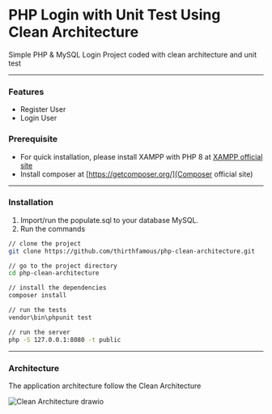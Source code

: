 # PHP Login with Unit Test Using Clean Architecture
Simple PHP & MySQL Login Project coded with clean architecture and unit test

---

### Features
* Register User
* Login User

### Prerequisite
* For quick installation, please install XAMPP with PHP 8 at [XAMPP official site](https://www.apachefriends.org/download.html)
* Install composer at [https://getcomposer.org/](Composer official site)

---

### Installation
1. Import/run the populate.sql to your database MySQL. 
2. Run the commands 
```sh
// clone the project
git clone https://github.com/thirthfamous/php-clean-architecture.git

// go to the project directory
cd php-clean-architecture

// install the dependencies
composer install

// run the tests
vendor\bin\phpunit test

// run the server
php -S 127.0.0.1:8080 -t public
```

---

### Architecture
The application architecture follow the Clean Architecture

![Clean Architecture drawio](https://user-images.githubusercontent.com/30696403/167250776-f2cda279-12d7-4132-8565-88f45f124d94.png)
